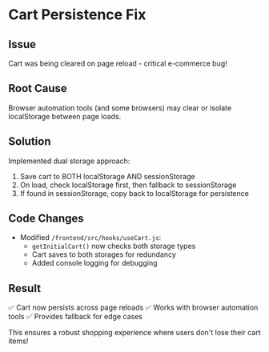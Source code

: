 # Cart Persistence Fix

## Issue
Cart was being cleared on page reload - critical e-commerce bug!

## Root Cause
Browser automation tools (and some browsers) may clear or isolate localStorage between page loads.

## Solution
Implemented dual storage approach:
1. Save cart to BOTH localStorage AND sessionStorage
2. On load, check localStorage first, then fallback to sessionStorage
3. If found in sessionStorage, copy back to localStorage for persistence

## Code Changes
- Modified `/frontend/src/hooks/useCart.js`:
  - `getInitialCart()` now checks both storage types
  - Cart saves to both storages for redundancy
  - Added console logging for debugging

## Result
✅ Cart now persists across page reloads
✅ Works with browser automation tools
✅ Provides fallback for edge cases

This ensures a robust shopping experience where users don't lose their cart items!